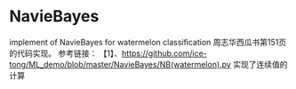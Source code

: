# NavieBayes
implement of NavieBayes for watermelon classification
周志华西瓜书第151页的代码实现。
参考链接：
【1】、https://github.com/ice-tong/ML_demo/blob/master/NavieBayes/NB(watermelon).py 实现了连续值的计算
